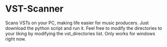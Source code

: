 # VST-Scanner
Scans VSTs on your PC, making life easier for music producers.
Just download the python script and run it.
Feel free to modify the directories to your liking by modifying the vst_directories list.
Only works for windows right now.
